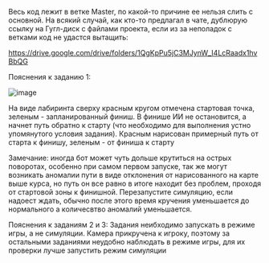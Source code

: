 Весь код лежит в ветке Master, по какой-то причине ее нельзя слить с основной.
На всякий случай, как кто-то предлагал в чате, дублюрую ссылку на Гугл-диск с файлами проекта, если из за неполадок с ветками код не удастся вытащить:

https://drive.google.com/drive/folders/1QgKpPu5jC3MJynW_I4LcRaadx1hvBbQG

Пояснения к заданию 1:

![image](https://github.com/user-attachments/assets/090877e1-a08b-4d5a-826d-cd5f03604c09)

На виде лабиринта сверху красным кругом отмечена стартовая точка, зеленым - запланированный финиш. В финише ИИ не остановится, а начнет путь обратно к старту (что необходимо для выполнения устно упомянутого условия задания). Красным нарисован примерный путь от старта к финишу, зеленым - от финиша к старту

Замечание: иногда бот может чуть дольше крутиться на острых поворотах, особенно при самом первом запуске, так же могут возникать аномалии пути в виде отклонения от нарисованного на карте выше курса, но путь он все равно в итоге находит без проблем, проходя от стартовой зоны к финишной. Перезапустите симуляцию, если надоест ждать, обычно после этого время кручения уменьшается до нормального а количесвтво аномалий уменьшается.

Пояснения к заданиям 2 и 3: Задания неибходимо запускать в режиме игры, а не симуляции. Камера прикручена к игроку, поэтому за остальными заданиями неудобно наблюдать в режиме игры, для их проверки лучше запустить режим симуляции 
